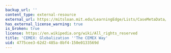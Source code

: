 ```yaml
---
backup_url: ''
content_type: external-resource
external_url: https://mitsloan.mit.edu/LearningEdge/Lists/CaseMetaData/DispForm.aspx?ID=50&ContentTypeId=0x0100584F630B5892F343AD963AEEA2E2DC22
has_external_license_warning: true
is_broken: true
license: https://en.wikipedia.org/wiki/All_rights_reserved
title: 'CEMEX: Globalization ''The CEMEX Way'
uid: 4775cee3-62d2-485a-8bf4-150e0133569d
---
```

